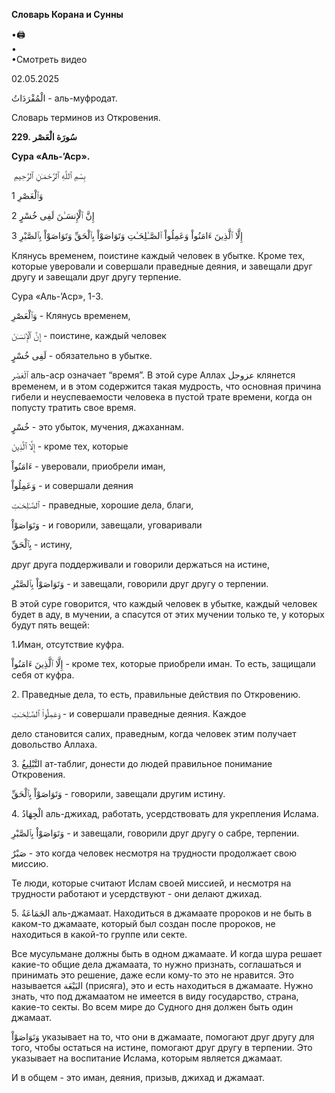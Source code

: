**Словарь Корана и Сунны**  
  
  
  
•🖨  
•  
•Смотреть видео  
  
02.05.2025  
  

الْمُفْرَدَاتُ - аль-муфродат.

Словарь терминов из Откровения.

  

**229. سُورَة الْعَصْر**

**Сура «Аль-’Аср».**

 بِسْمِ ٱللَّهِ ٱلرَّحْمَـٰنِ ٱلرَّحِيمِ

وَٱلْعَصْرِ 1

إِنَّ ٱلْإِنسَـٰنَ لَفِى خُسْرٍ 2

إِلَّا ٱلَّذِينَ ءَامَنُواْ وَعَمِلُواْ ٱلصَّـٰلِحَـٰتِ وَتَوَاصَوْاْ بِٱلْحَقِّ وَتَوَاصَوْاْ بِٱلصَّبْرِ 3

Клянусь временем, поистине каждый человек в убытке. Кроме тех, которые
уверовали и совершали праведные деяния, и завещали друг другу и завещали
друг другу терпение. 

Сура «Аль-’Аср», 1-3.

وَٱلْعَصْرِ - Клянусь временем,

إِنَّ ٱلْإِنسَـٰنَ - поистине, каждый человек 

لَفِى خُسْرٍ - обязательно в убытке.

ٱلْعَصْر аль-аср означает “время”. В этой суре Аллах عزوجل клянется
временем, и в этом содержится такая мудрость, что основная причина
гибели и неуспеваемости человека в пустой трате времени, когда он
попусту тратить свое время. 

خُسْرٍ - это убыток, мучения, джаханнам.

إِلَّا ٱلَّذِينَ - кроме тех, которые 

ءَامَنُواْ - уверовали, приобрели иман, 

وَعَمِلُواْ - и совершали деяния 

ٱلصَّـٰلِحَـٰتِ - праведные, хорошие дела, благи,

وَتَوَاصَوْاْ - и говорили, завещали, уговаривали

بِٱلْحَقِّ - истину, 

друг друга поддерживали и говорили держаться на истине, 

وَتَوَاصَوْاْ بِٱلصَّبْرِ - и завещали, говорили друг другу о терпении.

В этой суре говорится, что каждый человек в убытке, каждый человек будет
в аду, в мучении, а спасутся от этих мучении только те, у которых будут
пять вещей:

1.Иман, отсутствие куфра. 

إِلَّا ٱلَّذِينَ ءَامَنُواْ - кроме тех, которые приобрели иман. То есть, защищали
себя от куфра. 

2\. Праведные дела, то есть, правильные действия по Откровению. 

وَعَمِلُواْ ٱلصَّـٰلِحَـٰتِ - и совершали праведные деяния. Каждое 

дело становится салих, праведным, когда человек этим получает довольство
Аллаха. 

3\. التَّبْلِيغُ ат-таблиг, донести до людей правильное понимание Откровения.

وَتَوَاصَوْاْ بِٱلْحَقِّ - говорили, завещали другим истину.

4\. الْجِهَادُ аль-джихад, работать, усердствовать для укрепления Ислама. 

وَتَوَاصَوْاْ بِٱلصَّبْرِ - и завещали, говорили друг другу о сабре, терпении.

صَبْرٌ - это когда человек несмотря на трудности продолжает свою миссию. 

Те люди, которые считают Ислам своей миссией, и несмотря на трудности
работают и усердствуют - они делают джихад. 

5\. الجَمَاعَةُ аль-джамаат. Находиться в джамаате пророков и не быть в
каком-то джамаате, который был создан после пророков, не находиться в
какой-то группе или секте.

Все мусульмане должны быть в одном джамаате. И когда шура решает
какие-то общие дела джамаата, то нужно признать, соглашаться и принимать
это решение, даже если кому-то это не нравится. Это называется البَيْعَة
(присяга), это и есть находиться в джамаате. Нужно знать, что под
джамаатом не имеется в виду государство, страна, какие-то секты. Во всем
мире до Судного дня должен быть один джамаат.

وَتَوَاصَوْاْ указывает на то, что они в джамаате, помогают друг другу для
того, чтобы остаться на истине, помогают друг другу в терпении. Это
указывает на воспитание Ислама, которым является джамаат.

И в общем - это иман, деяния, призыв, джихад и джамаат.
